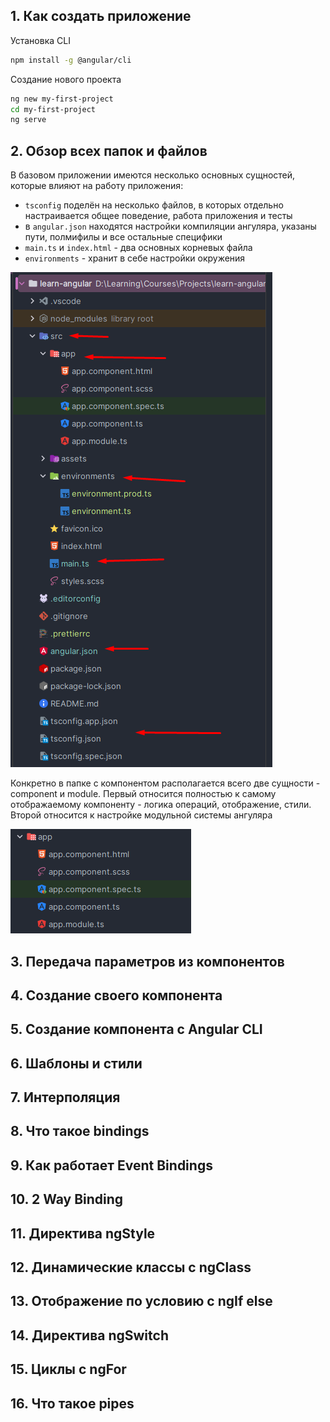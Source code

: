 
## 1. Как создать приложение

Установка CLI 

```bash
npm install -g @angular/cli
```

Создание нового проекта

```bash
ng new my-first-project
cd my-first-project
ng serve
```

## 2. Обзор всех папок и файлов

В базовом приложении имеются несколько основных сущностей, которые влияют на работу приложения:
- `tsconfig` поделён на несколько файлов, в которых отдельно настраивается общее поведение, работа приложения и тесты
- в `angular.json` находятся настройки компиляции ангуляра, указаны пути, полмифилы и все остальные специфики
- `main.ts` и `index.html` - два основных корневых файла
- `environments` - хранит в себе настройки окружения

![](_png/Pasted%20image%2020230627083641.png)

Конкретно в папке с компонентом располагается всего две сущности - component и module. Первый относится полностью к самому отображаемому компоненту - логика операций, отображение, стили. Второй относится к настройке модульной системы ангуляра

![](_png/Pasted%20image%2020230627083654.png)

## 3. Передача параметров из компонентов







## 4. Создание своего компонента







## 5. Создание компонента с Angular CLI







## 6. Шаблоны и стили







## 7. Интерполяция







## 8. Что такое bindings







## 9. Как работает Event Bindings







## 10. 2 Way Binding







## 11. Директива ngStyle







## 12. Динамические классы с ngClass







## 13. Отображение по условию с ngIf else







## 14. Директива ngSwitch







## 15. Циклы с ngFor







## 16. Что такое pipes








